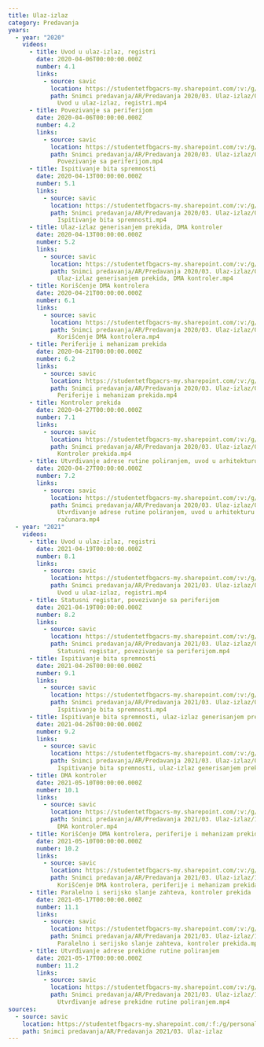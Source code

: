 ```yaml
---
title: Ulaz-izlaz
category: Predavanja
years:
  - year: "2020"
    videos:
      - title: Uvod u ulaz-izlaz, registri
        date: 2020-04-06T00:00:00.000Z
        number: 4.1
        links:
          - source: savic
            location: https://studentetfbgacrs-my.sharepoint.com/:v:/g/personal/sa190595d_student_etf_bg_ac_rs/EdPbsMbXbkhBgvxWW8gTHHgB7IV86vOhhjgSEQVvlfN1FA
            path: Snimci predavanja/AR/Predavanja 2020/03. Ulaz-izlaz/04.01 - 2020-04-06 -
              Uvod u ulaz-izlaz, registri.mp4
      - title: Povezivanje sa periferijom
        date: 2020-04-06T00:00:00.000Z
        number: 4.2
        links:
          - source: savic
            location: https://studentetfbgacrs-my.sharepoint.com/:v:/g/personal/sa190595d_student_etf_bg_ac_rs/EV5idPwrpX9Digjfk8CWHB4BKU9zc257wAfjNPH4vVtUmg
            path: Snimci predavanja/AR/Predavanja 2020/03. Ulaz-izlaz/04.02 - 2020-04-06 -
              Povezivanje sa periferijom.mp4
      - title: Ispitivanje bita spremnosti
        date: 2020-04-13T00:00:00.000Z
        number: 5.1
        links:
          - source: savic
            location: https://studentetfbgacrs-my.sharepoint.com/:v:/g/personal/sa190595d_student_etf_bg_ac_rs/Ea1AP5CpDaJLlCgr9jltFmgBcUAmM4lorNrNuYtyNtXDOg
            path: Snimci predavanja/AR/Predavanja 2020/03. Ulaz-izlaz/05.01 - 2020-04-13 -
              Ispitivanje bita spremnosti.mp4
      - title: Ulaz-izlaz generisanjem prekida, DMA kontroler
        date: 2020-04-13T00:00:00.000Z
        number: 5.2
        links:
          - source: savic
            location: https://studentetfbgacrs-my.sharepoint.com/:v:/g/personal/sa190595d_student_etf_bg_ac_rs/Ed_Pfq_w3W9Lvos-oMew9qEBLnqcbQQFrcRcFFfk3xlUGQ
            path: Snimci predavanja/AR/Predavanja 2020/03. Ulaz-izlaz/05.02 - 2020-04-13 -
              Ulaz-izlaz generisanjem prekida, DMA kontroler.mp4
      - title: Korišćenje DMA kontrolera
        date: 2020-04-21T00:00:00.000Z
        number: 6.1
        links:
          - source: savic
            location: https://studentetfbgacrs-my.sharepoint.com/:v:/g/personal/sa190595d_student_etf_bg_ac_rs/EVj3YFq6g-lGhQeMowQbcgIByq5Fn3U3IqbK0XhkNARlYA
            path: Snimci predavanja/AR/Predavanja 2020/03. Ulaz-izlaz/06.01 - 2020-04-21 -
              Korišćenje DMA kontrolera.mp4
      - title: Periferije i mehanizam prekida
        date: 2020-04-21T00:00:00.000Z
        number: 6.2
        links:
          - source: savic
            location: https://studentetfbgacrs-my.sharepoint.com/:v:/g/personal/sa190595d_student_etf_bg_ac_rs/EafALY0x6PRCmUqDOCee7PYBPAVdBCnhznfXSfCLy3rn_Q
            path: Snimci predavanja/AR/Predavanja 2020/03. Ulaz-izlaz/06.02 - 2020-04-21 -
              Periferije i mehanizam prekida.mp4
      - title: Kontroler prekida
        date: 2020-04-27T00:00:00.000Z
        number: 7.1
        links:
          - source: savic
            location: https://studentetfbgacrs-my.sharepoint.com/:v:/g/personal/sa190595d_student_etf_bg_ac_rs/EZEO4T69NF1IiLEx0k3-SysBAzG-z6cybx2I8EcrHYzCrA
            path: Snimci predavanja/AR/Predavanja 2020/03. Ulaz-izlaz/07.01 - 2020-04-27 -
              Kontroler prekida.mp4
      - title: Utvrđivanje adrese rutine poliranjem, uvod u arhitekturu računara
        date: 2020-04-27T00:00:00.000Z
        number: 7.2
        links:
          - source: savic
            location: https://studentetfbgacrs-my.sharepoint.com/:v:/g/personal/sa190595d_student_etf_bg_ac_rs/ERGpjsuFpdJCpvNKVXLBE7sBZizDJz0gqjKYFbv5iemSTg
            path: Snimci predavanja/AR/Predavanja 2020/03. Ulaz-izlaz/07.02 - 2020-04-27 -
              Utvrđivanje adrese rutine poliranjem, uvod u arhitekturu
              računara.mp4
  - year: "2021"
    videos:
      - title: Uvod u ulaz-izlaz, registri
        date: 2021-04-19T00:00:00.000Z
        number: 8.1
        links:
          - source: savic
            location: https://studentetfbgacrs-my.sharepoint.com/:v:/g/personal/sa190595d_student_etf_bg_ac_rs/EQjJpLsFhuVKoUvwztgB4mcBriUraKSaBaN_FlJ5_11DXw
            path: Snimci predavanja/AR/Predavanja 2021/03. Ulaz-izlaz/08.01 - 2021-04-19 -
              Uvod u ulaz-izlaz, registri.mp4
      - title: Statusni registar, povezivanje sa periferijom
        date: 2021-04-19T00:00:00.000Z
        number: 8.2
        links:
          - source: savic
            location: https://studentetfbgacrs-my.sharepoint.com/:v:/g/personal/sa190595d_student_etf_bg_ac_rs/EUBnByAR7jBKqP6N3FH3m1gB0TNJH5WcSWftfWl6pQOOcQ
            path: Snimci predavanja/AR/Predavanja 2021/03. Ulaz-izlaz/08.02 - 2021-04-19 -
              Statusni registar, povezivanje sa periferijom.mp4
      - title: Ispitivanje bita spremnosti
        date: 2021-04-26T00:00:00.000Z
        number: 9.1
        links:
          - source: savic
            location: https://studentetfbgacrs-my.sharepoint.com/:v:/g/personal/sa190595d_student_etf_bg_ac_rs/EYk8SAS2QpBJrNVL_5Zhh_cBe4KOkPdte_IwkG5FM1T7wA
            path: Snimci predavanja/AR/Predavanja 2021/03. Ulaz-izlaz/09.01 - 2021-04-26 -
              Ispitivanje bita spremnosti.mp4
      - title: Ispitivanje bita spremnosti, ulaz-izlaz generisanjem prekida
        date: 2021-04-26T00:00:00.000Z
        number: 9.2
        links:
          - source: savic
            location: https://studentetfbgacrs-my.sharepoint.com/:v:/g/personal/sa190595d_student_etf_bg_ac_rs/EbwCoNRfz6pLhU850odI3LQB8W_XtEfy4hoZrFIHSjQsuA
            path: Snimci predavanja/AR/Predavanja 2021/03. Ulaz-izlaz/09.02 - 2021-04-26 -
              Ispitivanje bita spremnosti, ulaz-izlaz generisanjem prekida.mp4
      - title: DMA kontroler
        date: 2021-05-10T00:00:00.000Z
        number: 10.1
        links:
          - source: savic
            location: https://studentetfbgacrs-my.sharepoint.com/:v:/g/personal/sa190595d_student_etf_bg_ac_rs/Eb0IrtZrEQlGuU6whNlrvuwBj7y-3l7dKsTOaWqWtX4cmg
            path: Snimci predavanja/AR/Predavanja 2021/03. Ulaz-izlaz/10.01 - 2021-05-10 -
              DMA kontroler.mp4
      - title: Korišćenje DMA kontrolera, periferije i mehanizam prekida
        date: 2021-05-10T00:00:00.000Z
        number: 10.2
        links:
          - source: savic
            location: https://studentetfbgacrs-my.sharepoint.com/:v:/g/personal/sa190595d_student_etf_bg_ac_rs/ERsU6Uj-pyhKptwWpWaRT6oBozvJ9UYxHoaj9fj5r3-rXQ
            path: Snimci predavanja/AR/Predavanja 2021/03. Ulaz-izlaz/10.02 - 2021-05-10 -
              Korišćenje DMA kontrolera, periferije i mehanizam prekida.mp4
      - title: Paralelno i serijsko slanje zahteva, kontroler prekida
        date: 2021-05-17T00:00:00.000Z
        number: 11.1
        links:
          - source: savic
            location: https://studentetfbgacrs-my.sharepoint.com/:v:/g/personal/sa190595d_student_etf_bg_ac_rs/EYkOCFJKUd9NtsEvpuBjltEBhit5mXZgceChXFsoY6zocA
            path: Snimci predavanja/AR/Predavanja 2021/03. Ulaz-izlaz/11.01 - 2021-05-17 -
              Paralelno i serijsko slanje zahteva, kontroler prekida.mp4
      - title: Utvrđivanje adrese prekidne rutine poliranjem
        date: 2021-05-17T00:00:00.000Z
        number: 11.2
        links:
          - source: savic
            location: https://studentetfbgacrs-my.sharepoint.com/:v:/g/personal/sa190595d_student_etf_bg_ac_rs/ET_gEN1VFyJNl2y6nJaVtSQB-fe1GNPaDsmUIonJQM9NIw
            path: Snimci predavanja/AR/Predavanja 2021/03. Ulaz-izlaz/11.02 - 2021-05-17 -
              Utvrđivanje adrese prekidne rutine poliranjem.mp4
sources:
  - source: savic
    location: https://studentetfbgacrs-my.sharepoint.com/:f:/g/personal/sa190595d_student_etf_bg_ac_rs/Egiw3d9fJCFDjnArq2V0ki0BOKpSdNlsopo5swhVWTt6CA
    path: Snimci predavanja/AR/Predavanja 2021/03. Ulaz-izlaz
---
```



